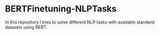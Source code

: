 # BERTFinetuning-NLPTasks

In this repository I tries to solve different NLP tasks with available standard datasets using BERT.

